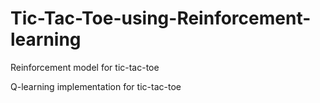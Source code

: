 # Tic-Tac-Toe-using-Reinforcement-learning
Reinforcement model for tic-tac-toe 

Q-learning implementation for tic-tac-toe

